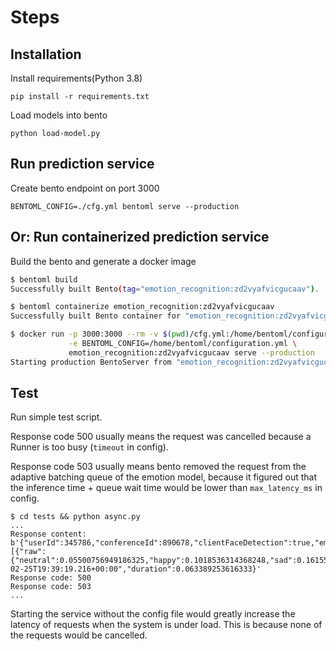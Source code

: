 # Steps
## Installation
Install requirements(Python 3.8)

    pip install -r requirements.txt

Load models into bento

    python load-model.py
## Run prediction service

Create bento endpoint on port 3000

    BENTOML_CONFIG=./cfg.yml bentoml serve --production

## Or: Run containerized prediction service
Build the bento and generate a docker image 

```bash
$ bentoml build
Successfully built Bento(tag="emotion_recognition:zd2vyafvicgucaav").

$ bentoml containerize emotion_recognition:zd2vyafvicgucaav
Successfully built Bento container for "emotion_recognition:zd2vyafvicgucaav" with tag(s) "emotion_recognition:zd2vyafvicgucaav"

$ docker run -p 3000:3000 --rm -v $(pwd)/cfg.yml:/home/bentoml/configuration.yml \
             -e BENTOML_CONFIG=/home/bentoml/configuration.yml \
             emotion_recognition:zd2vyafvicgucaav serve --production
Starting production BentoServer from "emotion_recognition:zd2vyafvicgucaav" running on http://0.0.0.0:3000
```

## Test
Run simple test script.

Response code 500 usually means the request was cancelled because a Runner is too busy (`timeout` in config).

Response code 503 usually means bento removed the request from the adaptive batching queue of the emotion model, because it figured out that the inference time + queue wait time would be lower than `max_latency_ms` in config.
```
$ cd tests && python async.py
...
Response content: b'{"userId":345786,"conferenceId":890678,"clientFaceDetection":true,"emotions":[{"raw":{"neutral":0.05500756949186325,"happy":0.1018536314368248,"sad":0.16155335307121277,"surprise":0.09337092190980911,"fear":0.31956708431243896,"disgust":0.2149820476770401,"anger":0.04546269401907921,"contempt":0.008202659897506237},"dominantEmotion":"fear"}],"date":"2023-02-25T19:39:19.216+00:00","duration":0.063389253616333}'
Response code: 500
Response code: 503
...
```

Starting the service without the config file would greatly increase the latency of requests when the system is under load. This is because none of the requests would be cancelled.